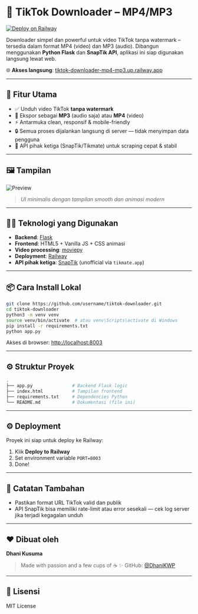 # 🎨 TikTok Downloader – MP4/MP3

[![Deploy on Railway](https://img.shields.io/badge/Railway-Live-blueviolet?logo=railway)](https://tiktok-downloader-mp4-mp3.up.railway.app/)

Downloader simpel dan powerful untuk video TikTok tanpa watermark – tersedia dalam format MP4 (video) dan MP3 (audio). Dibangun menggunakan **Python Flask** dan **SnapTik API**, aplikasi ini siap digunakan langsung lewat web.

🌐 **Akses langsung**: [tiktok-downloader-mp4-mp3.up.railway.app](https://tiktok-downloader-mp4-mp3.up.railway.app)

---

## 🚀 Fitur Utama

* ✅ Unduh video TikTok **tanpa watermark**
* 🎵 Ekspor sebagai **MP3** (audio saja) atau **MP4** (video)
* ⚡ Antarmuka clean, responsif & mobile-friendly
* 🔒 Semua proses dijalankan langsung di server — tidak menyimpan data pengguna
* 🧠 API pihak ketiga (SnapTik/Tikmate) untuk scraping cepat & stabil

---

## 🖼️ Tampilan

![Preview](https://user-images.githubusercontent.com/your-screenshot-url.png)

> *UI minimalis dengan tampilan smooth dan animasi modern*

---

## 🧑‍💻 Teknologi yang Digunakan

* **Backend**: [Flask](https://flask.palletsprojects.com/)
* **Frontend**: HTML5 + Vanilla JS + CSS animasi
* **Video processing**: [moviepy](https://zulko.github.io/moviepy/)
* **Deployment**: [Railway](https://railway.app/)
* **API pihak ketiga**: [SnapTik](https://snaptik.app/) (unofficial via `tikmate.app`)

---

## 📦 Cara Install Lokal

```bash
git clone https://github.com/username/tiktok-downloader.git
cd tiktok-downloader
python3 -m venv venv
source venv/bin/activate  # atau venv\Scripts\activate di Windows
pip install -r requirements.txt
python app.py
```

Akses di browser: [http://localhost:8003](http://localhost:8003)

---

## ⚙️ Struktur Proyek

```bash
.
├── app.py               # Backend Flask logic
├── index.html           # Tampilan frontend
├── requirements.txt     # Dependencies Python
└── README.md            # Dokumentasi (file ini)
```

---

## ⚙️ Deployment

Proyek ini siap untuk deploy ke Railway:

1. Klik **Deploy to Railway**
2. Set environment variable `PORT=8003`
3. Done!

---

## 📌 Catatan Tambahan

* Pastikan format URL TikTok valid dan publik
* API SnapTik bisa memiliki rate-limit atau error sesekali — cek log server jika terjadi kegagalan unduh

---

## ❤️ Dibuat oleh

**Dhani Kusuma**

> Made with passion and a few cups of ☕
> ✨ GitHub: [@DhaniKWP](https://github.com/Dhanikwp)

---

## 📄 Lisensi

MIT License
